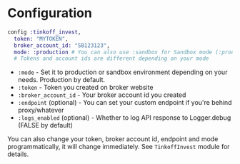 # Configuration

```elixir
config :tinkoff_invest, 
  token: "MYTOKEN",
  broker_account_id: "SB123123",
  mode: :production # You can also use :sandbox for Sandbox mode (:production by default)
  # Tokens and account ids are different depending on your mode
```

- `:mode` - Set it to production or sandbox environment depending on your needs. Production by default. 
- `:token` - Token you created on broker website
- `:broker_account_id` - Your broker account id you created
- `:endpoint` (optional) - You can set your custom endpoint if you're behind proxy/whatever
- `:logs_enabled` (optional) - Whether to log API response to Logger.debug (FALSE by default)

You can also change your token, broker account id, endpoint and mode programmatically, it will change immediately. See `TinkoffInvest` module for details.